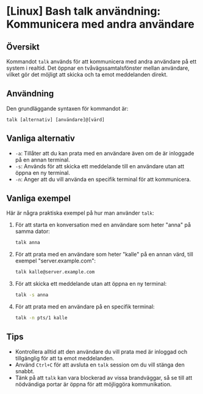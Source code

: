 # [Linux] Bash talk användning: Kommunicera med andra användare

## Översikt
Kommandot `talk` används för att kommunicera med andra användare på ett system i realtid. Det öppnar en tvåvägssamtalsfönster mellan användare, vilket gör det möjligt att skicka och ta emot meddelanden direkt.

## Användning
Den grundläggande syntaxen för kommandot är:

```
talk [alternativ] [användare]@[värd]
```

## Vanliga alternativ
- `-a`: Tillåter att du kan prata med en användare även om de är inloggade på en annan terminal.
- `-s`: Används för att skicka ett meddelande till en användare utan att öppna en ny terminal.
- `-n`: Anger att du vill använda en specifik terminal för att kommunicera.

## Vanliga exempel
Här är några praktiska exempel på hur man använder `talk`:

1. För att starta en konversation med en användare som heter "anna" på samma dator:
   ```bash
   talk anna
   ```

2. För att prata med en användare som heter "kalle" på en annan värd, till exempel "server.example.com":
   ```bash
   talk kalle@server.example.com
   ```

3. För att skicka ett meddelande utan att öppna en ny terminal:
   ```bash
   talk -s anna
   ```

4. För att prata med en användare på en specifik terminal:
   ```bash
   talk -n pts/1 kalle
   ```

## Tips
- Kontrollera alltid att den användare du vill prata med är inloggad och tillgänglig för att ta emot meddelanden.
- Använd `Ctrl+C` för att avsluta en `talk` session om du vill stänga den snabbt.
- Tänk på att `talk` kan vara blockerad av vissa brandväggar, så se till att nödvändiga portar är öppna för att möjliggöra kommunikation.